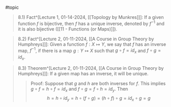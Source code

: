 #topic

>8.1) Fact^[Lecture 1, 01-14-2024, [[Topology by Munkres]]]: If a given function *f* is bijective, then *f* has a unique inverse, denoted by $f^{-1}$ and it is also bijective ([[11 - Functions (or Maps)]]).

>8.2) Fact^[Lecture 2, 01-11-2024, [[A Course in Group Theory by Humphreys]]]: Given a function $f: X \mapsto Y$, we say that $f$ has an inverse map, $f^{-1}$, if there is a map $g: Y \mapsto X$ such that $g \circ f= {id}_x$ and $f \circ g= {id}_x$.

>8.3) Theorem^[Lecture 2, 01-11-2024, [[A Course in Group Theory by Humphreys]]]: If a given map has an inverse, it will be unique. 
>>Proof: Suppose that $g$ and $h$ are both inverses for $f$. This implies $g \circ f = h \circ f = id_x$  and $f \circ g = f \circ h = id_y$. Then $$h = h \circ id_y = h \circ ( f \circ g)
 = (h \circ f) \circ g =id_x \circ g = g$$
 
